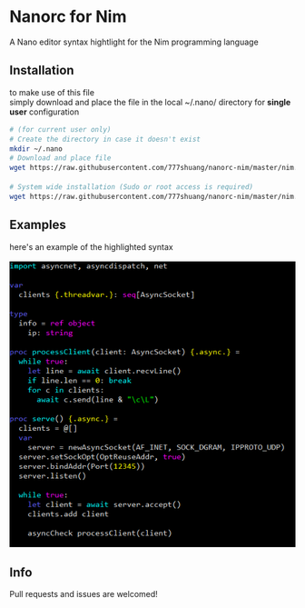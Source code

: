 # Nanorc for Nim
A Nano editor syntax hightlight for the Nim programming language

## Installation
to make use of this file\
simply download and place the file in the local ~/.nano/ directory for **single user** configuration
<br/>
```bash
# (for current user only)
# Create the directory in case it doesn't exist
mkdir ~/.nano
# Download and place file
wget https://raw.githubusercontent.com/777shuang/nanorc-nim/master/nim.nanorc -O ~/.nano/nim.nanorc

# System wide installation (Sudo or root access is required)
wget https://raw.githubusercontent.com/777shuang/nanorc-nim/master/nim.nanorc -O /usr/share/nano/nim.nanorc
```
## Examples
here's an example of the highlighted syntax
<br/>
<br/>
![screenshot_example1.png](screenshot_example1.png)

## Info
Pull requests and issues are welcomed!
